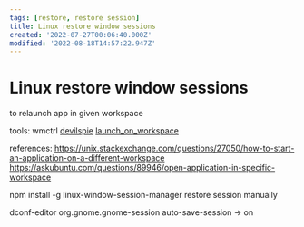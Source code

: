 ```yaml
---
tags: [restore, restore session]
title: Linux restore window sessions
created: '2022-07-27T00:06:40.000Z'
modified: '2022-08-18T14:57:22.947Z'
---
```


# Linux restore window sessions

to relaunch app in given workspace

tools:
wmctrl
[devilspie](https://help.ubuntu.com/community/Devilspie)
[launch_on_workspace](https://github.com/xblahoud/launch_on_workspace)

references:
https://unix.stackexchange.com/questions/27050/how-to-start-an-application-on-a-different-workspace
https://askubuntu.com/questions/89946/open-application-in-specific-workspace

npm install -g linux-window-session-manager
restore session manually

dconf-editor
org.gnome.gnome-session
auto-save-session -> on
